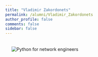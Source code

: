 ```yaml
---
title: "Vladimir Zakordonets"
permalink: /alumni/Vladimir_Zakordonets
author_profile: false
comments: false
sidebar: false
---
```


<div style="padding: 20px;">
  <img src="https://raw.githubusercontent.com/pyneng/pyneng.github.io/master/alumni/Vladimir_Zakordonets.png" alt="Python for network engineers">
</div>

